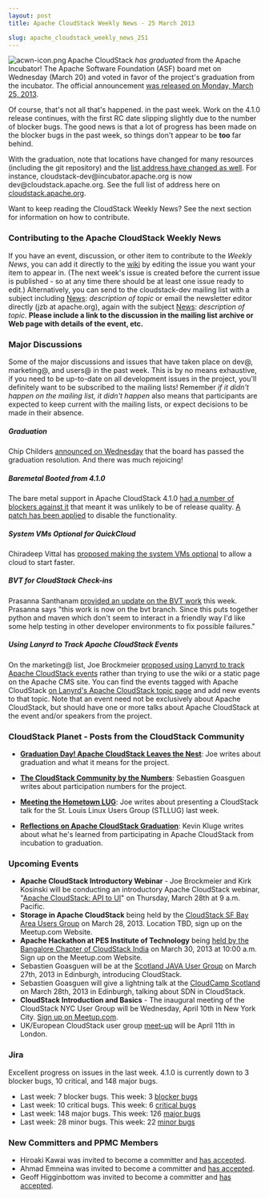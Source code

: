 ```yaml
---
layout: post
title: Apache CloudStack Weekly News - 25 March 2013

slug: apache_cloudstack_weekly_news_251
---
```

<p><a href="/img/imported/3b5a1e4e-90cb-469e-a58a-512bdcc28007"><img src="/img/imported/3b5a1e4e-90cb-469e-a58a-512bdcc28007?t=true" alt="acwn-icon.png" align="left"></img></a>Apache CloudStack <em>has graduated</em> from the Apache Incubator! The Apache Software Foundation (ASF) board met on Wednesday (March 20) and voted in favor of the project's graduation from the incubator. The official announcement <a href="https://blogs.apache.org/cloudstack/entry/the_apache_software_foundation_announces" class="external-link" rel="nofollow">was released on Monday, March 25, 2013</a>. </p>

<p>Of course, that's not all that's happened. in the past week. Work on the 4.1.0 release continues, with the first RC date slipping slightly due to the number of blocker bugs. The good news is that a lot of progress has been made on the blocker bugs in the past week, so things don't appear to be <b>too</b> far behind. </p>

<p>With the graduation, note that locations have changed for many resources (including the git repository) and the <a href="http://markmail.org/message/l3rc74krizsgcw4x" class="external-link" rel="nofollow">list address have changed as well</a>. For instance, cloudstack-dev@incubator.apache.org is now dev@cloudstack.apache.org. See the full list of address here on <a href="http://cloudstack.apache.org/mailing-lists.html" class="external-link" rel="nofollow">cloudstack.apache.org</a>. </p>

<p>Want to keep reading the CloudStack Weekly News? See the next section for information on how to contribute.</p>

<h3><a name="ApacheCloudStackWeeklyNews-25March2012-ContributingtotheApacheCloudStackWeeklyNews"></a>Contributing to the Apache CloudStack Weekly News</h3>

<p>If you have an event, discussion, or other item to contribute to the <em>Weekly News</em>, you can add it directly to the <a href="https://cwiki.apache.org/confluence/display/CLOUDSTACK/CloudStack+Weekly+News" class="external-link" rel="nofollow">wiki</a> by editing the issue you want your item to appear in. (The next week's issue is created before the current issue is published - so at any time there should be at least one issue ready to edit.) Alternatively, you can send to the cloudstack-dev mailing list with a subject including <a href="/confluence/display/CLOUDSTACK/News" title="News">News</a>: <em>description of topic</em> or email the newsletter editor directly (jzb at apache.org), again with the subject <a href="/confluence/display/CLOUDSTACK/News" title="News">News</a>: <em>description of topic</em>. <b>Please include a link to the discussion in the mailing list archive or Web page with details of the event, etc.</b></p>

<h3><a name="ApacheCloudStackWeeklyNews-25March2012-MajorDiscussions"></a>Major Discussions</h3>

<p>Some of the major discussions and issues that have taken place on dev@, marketing@, and users@ in the past week. This is by no means exhaustive, if you need to be up-to-date on all development issues in the project, you'll definitely want to be subscribed to the mailing lists! Remember <em>if it didn't happen on the mailing list, it didn't happen</em> also means that participants are expected to keep current with the mailing lists, or expect decisions to be made in their absence.</p>

<h5><a name="ApacheCloudStackWeeklyNews-25March2012-Graduation"></a>Graduation</h5>

<p>Chip Childers <a href="http://markmail.org/message/lfkhazcc77mpy62e" class="external-link" rel="nofollow">announced on Wednesday</a> that the board has passed the graduation resolution. And there was much rejoicing!</p>

<h5><a name="ApacheCloudStackWeeklyNews-25March2012-BaremetalBootedfrom4.1.0"></a>Baremetal Booted from 4.1.0</h5>

<p>The bare metal support in Apache CloudStack 4.1.0 <a href="http://markmail.org/message/lwpscjn67myiwebk" class="external-link" rel="nofollow">had a number of blockers against it</a> that meant it was unlikely to be of release quality. <a href="http://markmail.org/message/adwxnxrlhtdfrzx7" class="external-link" rel="nofollow">A patch has been applied</a> to disable the functionality.</p>

<h5><a name="ApacheCloudStackWeeklyNews-25March2012-SystemVMsOptionalforQuickCloud"></a>System VMs Optional for QuickCloud</h5>

<p>Chiradeep Vittal has <a href="http://markmail.org/message/ajw7b6arhluqcuv2" class="external-link" rel="nofollow">proposed making the system VMs optional</a> to allow a cloud to start faster. </p>

<h5><a name="ApacheCloudStackWeeklyNews-25March2012-BVTforCloudStackCheckins"></a>BVT for CloudStack Check-ins</h5>

<p>Prasanna Santhanam <a href="http://markmail.org/message/rqghmg5s4gks27wd" class="external-link" rel="nofollow">provided an update on the BVT work</a> this week. Prasanna says "this work is now on the bvt branch. Since this puts together python and maven which don't seem to interact in a friendly way I'd like some help testing in other developer environments to fix possible failures."</p>

<h5><a name="ApacheCloudStackWeeklyNews-25March2012-UsingLanyrdtoTrackApacheCloudStackEvents"></a>Using Lanyrd to Track Apache CloudStack Events</h5>

<p>On the marketing@ list, Joe Brockmeier <a href="http://markmail.org/message/3hib3fe7qtimhdb7" class="external-link" rel="nofollow">proposed using Lanyrd to track Apache CloudStack events</a> rather than trying to use the wiki or a static page on the Apache CMS site. You can find the events tagged with Apache CloudStack <a href="http://lanyrd.com/topics/apache-cloudstack/" class="external-link" rel="nofollow">on Lanyrd's Apache CloudStack topic page</a> and add new events to that topic. Note that an event need not be exclusively about Apache CloudStack, but should have one or more talks about Apache CloudStack at the event and/or speakers from the project.</p>

<h3><a name="ApacheCloudStackWeeklyNews-25March2012-CloudStackPlanetPostsfromtheCloudStackCommunity"></a>CloudStack Planet - Posts from the CloudStack Community</h3>

<ul>
	<li><b><a href="http://buildacloud.org/blog/245-graduation-day-apache-cloudstack-leaves-the-nest.html" class="external-link" rel="nofollow">Graduation Day! Apache CloudStack Leaves the Nest</a></b>: Joe writes about graduation and what it means for the project.</li>
</ul>


<ul>
	<li><b><a href="http://buildacloud.org/blog/244-the-cloudstack-community-by-the-numbers.html" class="external-link" rel="nofollow">The CloudStack Community by the Numbers</a></b>: Sebastien Goasguen writes about participation numbers for the project.</li>
</ul>


<ul>
	<li><b><a href="http://buildacloud.org/blog/243-meeting-the-hometown-lug.html" class="external-link" rel="nofollow">Meeting the Hometown LUG</a></b>: Joe writes about presenting a CloudStack talk for the St. Louis Linux Users Group (STLLUG) last week.</li>
</ul>


<ul>
	<li><b><a href="http://blogs.citrix.com/2013/03/25/reflections-on-apache-cloudstack-graduation/" class="external-link" rel="nofollow">Reflections on Apache CloudStack Graduation</a></b>: Kevin Kluge writes about what he's learned from participating in Apache CloudStack from incubation to graduation.</li>
</ul>


<h3><a name="ApacheCloudStackWeeklyNews-25March2012-UpcomingEvents"></a>Upcoming Events</h3>

<ul>
	<li><b>Apache CloudStack Introductory Webinar</b> - Joe Brockmeier and Kirk Kosinski will be conducting an introductory Apache CloudStack webinar, "<a href="https://www1.gotomeeting.com/register/468769457" class="external-link" rel="nofollow">Apache CloudStack: API to UI</a>" on Thursday, March 28th at 9 a.m. Pacific.</li>
	<li><b>Storage in Apache CloudStack</b> being held by the <a href="http://www.meetup.com/CloudStack-SF-Bay-Area-Users-Group/events/108916562/" class="external-link" rel="nofollow">CloudStack SF Bay Area Users Group</a> on March 28, 2013. Location TBD, sign up on the Meetup.com Website.</li>
	<li><b>Apache Hackathon at PES Institute of Technology</b> being <a href="http://www.meetup.com/CloudStack-Bangalore-Group/events/104410272/" class="external-link" rel="nofollow">held by the Bangalore Chapter of CloudStack India</a> on March 30, 2013 at 10:00 a.m. Sign up on the Meetup.com Website.</li>
	<li>Sebastien Goasguen will be at the <a href="http://www.eventbrite.com/org/613789661" class="external-link" rel="nofollow">Scotland JAVA User Group</a> on March 27th, 2013 in Edinburgh, introducing CloudStack.</li>
	<li>Sebastien Goasguen will give a lightning talk at the <a href="http://cloudcamp.org/scotland/369" class="external-link" rel="nofollow">CloudCamp Scotland</a> on March 28th, 2013 in Edinburgh, talking about SDN in CloudStack.</li>
	<li><b>CloudStack Introduction and Basics</b> - The inaugural meeting of the CloudStack NYC User Group will be Wednesday, April 10th in New York City. <a href="http://www.meetup.com/CloudStack-NYC-User-Group/events/106104162/" class="external-link" rel="nofollow">Sign up on Meetup.com</a>.</li>
	<li>UK/European CloudStack user group <a href="http://www.eventbrite.com/event/5816841329/eorg" class="external-link" rel="nofollow">meet-up</a> will be April 11th in London.</li>
</ul>

<h3><a name="ApacheCloudStackWeeklyNews-25March2012-Jira"></a>Jira</h3>

<p>Excellent progress on issues in the last week. 4.1.0 is currently down to 3 blocker bugs, 10 critical, and 148 major bugs. </p>

<ul>
	<li>Last week: 7 blocker bugs. This week: 3 <a href="http://is.gd/blockers41acs" class="external-link" rel="nofollow">blocker bugs</a></li>
	<li>Last week: 10 critical bugs. This week: 6 <a href="http://is.gd/critical41acs" class="external-link" rel="nofollow">critical bugs</a></li>
	<li>Last week: 148 major bugs. This week: 126 <a href="http://is.gd/major41acs" class="external-link" rel="nofollow">major bugs</a></li>
	<li>Last week: 28 minor bugs. This week: 22 <a href="http://is.gd/minor41acs" class="external-link" rel="nofollow">minor bugs</a></li>
</ul>

<h3><a name="ApacheCloudStackWeeklyNews-25March2012-NewCommittersandPPMCMembers"></a>New Committers and PPMC Members</h3>

<ul>
	<li>Hiroaki Kawai was invited to become a committer and <a href="http://mail-archives.apache.org/mod_mbox/cloudstack-dev/201303.mbox/%3CCAKprHVbJSPYDYwFb7Ofj0iBWQTZ8TgwvvJFMJsBai%2Bg8Fe1rWA%40mail.gmail.com%3E" class="external-link" rel="nofollow">has accepted</a>.</li>
	<li>Ahmad Emneina was invited to become a committer and <a href="http://markmail.org/message/d2igj7obz4sgz3nz" class="external-link" rel="nofollow">has accepted</a>.</li>
	<li>Geoff Higginbottom was invited to become a committer and <a href="http://markmail.org/message/5txh22ffmwn2xsfv" class="external-link" rel="nofollow">has accepted</a>.</li>
</ul>

